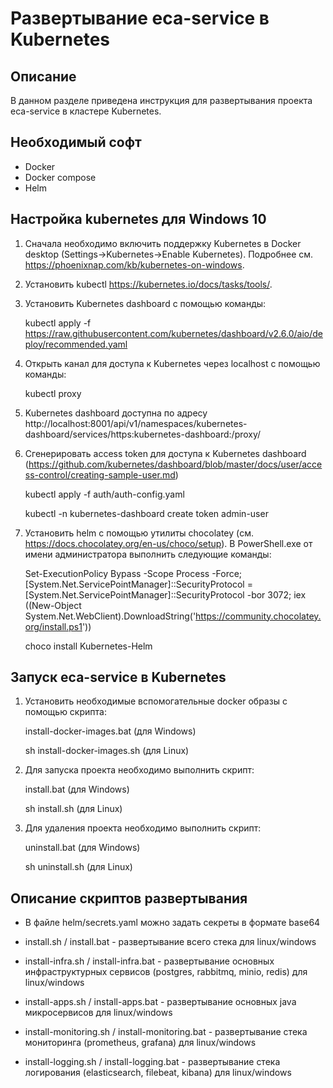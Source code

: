 Развертывание eca-service в Kubernetes
======================================

Описание
----------------------------------------
В данном разделе приведена инструкция для развертывания проекта eca-service в кластере Kubernetes.

Необходимый софт
----------------------------------------
* Docker
* Docker compose
* Helm

Настройка kubernetes для Windows 10
----------------------------------------

1. Сначала необходимо включить поддержку Kubernetes в Docker desktop (Settings->Kubernetes->Enable Kubernetes).  Подробнее см. https://phoenixnap.com/kb/kubernetes-on-windows.

2. Установить kubectl https://kubernetes.io/docs/tasks/tools/.

3. Установить Kubernetes dashboard с помощью команды:

   kubectl apply -f https://raw.githubusercontent.com/kubernetes/dashboard/v2.6.0/aio/deploy/recommended.yaml

4. Открыть канал для доступа к Kubernetes через localhost с помощью команды:

   kubectl proxy

5. Kubernetes dashboard доступна по адресу http://localhost:8001/api/v1/namespaces/kubernetes-dashboard/services/https:kubernetes-dashboard:/proxy/

6. Сгенерировать access token для доступа к Kubernetes dashboard (https://github.com/kubernetes/dashboard/blob/master/docs/user/access-control/creating-sample-user.md)

   kubectl apply -f auth/auth-config.yaml

   kubectl -n kubernetes-dashboard create token admin-user

7. Установить helm с помощью утилиты chocolatey (см. https://docs.chocolatey.org/en-us/choco/setup). В PowerShell.exe от имени
администратора выполнить следующие команды:

   Set-ExecutionPolicy Bypass -Scope Process -Force; [System.Net.ServicePointManager]::SecurityProtocol = [System.Net.ServicePointManager]::SecurityProtocol -bor 3072; iex ((New-Object System.Net.WebClient).DownloadString('https://community.chocolatey.org/install.ps1'))

   choco install Kubernetes-Helm


Запуск eca-service в Kubernetes
----------------------------------------

1. Установить необходимые вспомогательные docker образы с помощью скрипта:

   install-docker-images.bat (для Windows)
   
   sh install-docker-images.sh (для Linux)

2. Для запуска проекта необходимо выполнить скрипт:

   install.bat (для Windows)
   
   sh install.sh (для Linux)

3. Для удаления проекта необходимо выполнить скрипт:

   uninstall.bat (для Windows)
   
   sh uninstall.sh (для Linux)


Описание скриптов развертывания
----------------------------------------

* В файле helm/secrets.yaml можно задать секреты в формате base64

* install.sh / install.bat - развертывание всего стека для linux/windows

* install-infra.sh / install-infra.bat - развертывание основных инфраструктурных сервисов (postgres, rabbitmq, minio, redis) для linux/windows

* install-apps.sh / install-apps.bat - развертывание основных java микросервисов для linux/windows

* install-monitoring.sh / install-monitoring.bat - развертывание стека мониторинга (prometheus, grafana) для linux/windows

* install-logging.sh / install-logging.bat - развертывание стека логирования (elasticsearch, filebeat, kibana) для linux/windows